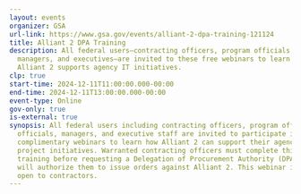 ```yaml
---
layout: events
organizer: GSA
url-link: https://www.gsa.gov/events/alliant-2-dpa-training-121124
title: Alliant 2 DPA Training
description: All federal users—contracting officers, program officials,
  managers, and executives—are invited to these free webinars to learn how
  Alliant 2 supports agency IT initiatives.
clp: true
start-time: 2024-12-11T11:00:00.000-00:00
end-time: 2024-12-11T13:00:00.000-00:00
event-type: Online
gov-only: true
is-external: true
synopsis: All federal users including contracting officers, program office
  officials, managers, and executive staff are invited to participate in these
  complimentary webinars to learn how Alliant 2 can support their agency IT
  project initiatives. Warranted contracting officers must complete this
  training before requesting a Delegation of Procurement Authority (DPA), which
  will authorize them to issue orders against Alliant 2. This webinar is not
  open to contractors.
---
```

